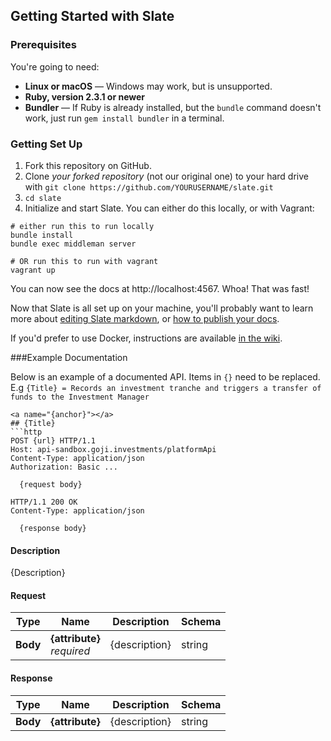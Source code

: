 Getting Started with Slate
------------------------------

### Prerequisites

You're going to need:

 - **Linux or macOS** — Windows may work, but is unsupported.
 - **Ruby, version 2.3.1 or newer**
 - **Bundler** — If Ruby is already installed, but the `bundle` command doesn't work, just run `gem install bundler` in a terminal.

### Getting Set Up

1. Fork this repository on GitHub.
2. Clone *your forked repository* (not our original one) to your hard drive with `git clone https://github.com/YOURUSERNAME/slate.git`
3. `cd slate`
4. Initialize and start Slate. You can either do this locally, or with Vagrant:

```shell
# either run this to run locally
bundle install
bundle exec middleman server

# OR run this to run with vagrant
vagrant up
```

You can now see the docs at http://localhost:4567. Whoa! That was fast!

Now that Slate is all set up on your machine, you'll probably want to learn more about [editing Slate markdown](https://github.com/lord/slate/wiki/Markdown-Syntax), or [how to publish your docs](https://github.com/lord/slate/wiki/Deploying-Slate).

If you'd prefer to use Docker, instructions are available [in the wiki](https://github.com/lord/slate/wiki/Docker).

###Example Documentation

Below is an example of a documented API.
Items in `{}` need to be replaced. E.g `{Title} = Records an investment tranche and triggers a transfer of funds to the Investment Manager`

```
<a name="{anchor}"></a>
## {Title}
```http
POST {url} HTTP/1.1
Host: api-sandbox.goji.investments/platformApi
Content-Type: application/json
Authorization: Basic ...

  {request body}

HTTP/1.1 200 OK
Content-Type: application/json

  {response body}
```
#### Description
{Description}

#### Request
|Type|Name|Description|Schema|
|---|---|---|---|
|**Body**|**{attribute}**  <br>*required*|{description}|string|

#### Response
|Type|Name|Description|Schema|
|---|---|---|---|
|**Body**|**{attribute}**|{description}|string|

```